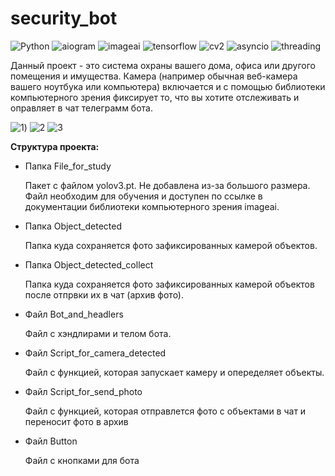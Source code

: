 # security_bot
![Python](https://img.shields.io/badge/Python-3.11.0-yellow) ![aiogram](https://img.shields.io/badge/aiogram-blue) ![imageai](https://img.shields.io/badge/imageai-blue)
![tensorflow](https://img.shields.io/badge/tensorflow-blue) ![cv2](https://img.shields.io/badge/cv2-blue) ![asyncio](https://img.shields.io/badge/asyncio-blue) 
![threading](https://img.shields.io/badge/threading-blue) 


Данный проект - это система охраны вашего дома, офиса или другого помещения и имущества. Камера (например обычная веб-камера вашего ноутбука или компьютера)
включается и с помощью библиотеки компьютерного зрения фиксирует то, что вы хотите отслеживать и оправляет в чат телеграмм бота.

![1](https://user-images.githubusercontent.com/114734775/232857397-68011c30-ac1a-4b72-9e49-274ea4eca6d5.jpg)) ![2](https://user-images.githubusercontent.com/114734775/232857478-7f50b0d8-fc3d-4107-b737-f070def7533f.jpg) ![3](https://user-images.githubusercontent.com/114734775/232857574-37cce314-f778-446d-8ac8-78eecb552fcc.jpg)

**Структура проекта:**
    
* Папка File_for_study

  Пакет с файлом yolov3.pt. Не добавлена из-за большого размера. Файл необходим для обучения и доступен по ссылке в документации библиотеки компьютерного зрения imageai.

* Папка Object_detected
  
  Папка куда сохраняется фото зафиксированных камерой объектов.
  
* Папка Object_detected_collect

  Папка куда сохраняется фото зафиксированных камерой объектов после отпрвки их в чат (архив фото).
  
* Файл Bot_and_headlers

  Файл с хэндлирами и телом бота.
  
* Файл Script_for_camera_detected

  Файл с функцией, которая запускает камеру и опеределяет объекты.
  
* Файл Script_for_send_photo

  Файл с функцией, которая отправлется фото с объектами в чат и переносит фото в архив
  
* Файл Button

  Файл с кнопками для бота


  
  



